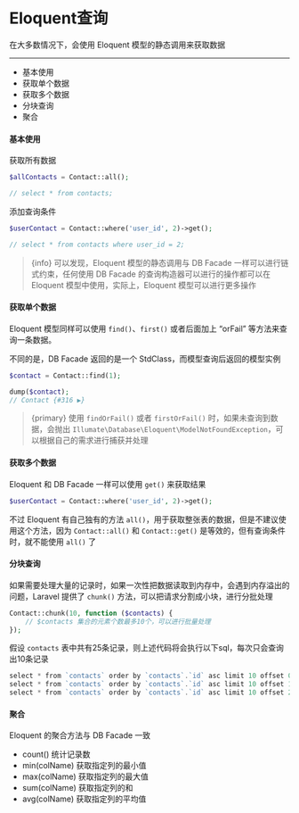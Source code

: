 # Eloquent查询

在大多数情况下，会使用 Eloquent 模型的静态调用来获取数据

----

- 基本使用
- 获取单个数据
- 获取多个数据
- 分块查询
- 聚合

#### 基本使用

获取所有数据

```PHP
$allContacts = Contact::all();

// select * from contacts;
```

添加查询条件

```PHP
$userContact = Contact::where('user_id', 2)->get();

// select * from contacts where user_id = 2;
```

> {info} 可以发现，Eloquent 模型的静态调用与 DB Facade 一样可以进行链式约束，任何使用 DB Facade 的查询构造器可以进行的操作都可以在 Eloquent 模型中使用，实际上，Eloquent 模型可以进行更多操作

#### 获取单个数据

Eloquent 模型同样可以使用 `find()`、`first()` 或者后面加上 “orFail” 等方法来查询一条数据。

不同的是，DB Facade 返回的是一个 StdClass，而模型查询后返回的模型实例

```PHP
$contact = Contact::find(1);

dump($contact);
// Contact {#316 ▶}
```

> {primary} 使用 `findOrFail()` 或者 `firstOrFail()` 时，如果未查询到数据，会抛出 `Illumate\Database\Eloquent\ModelNotFoundException`，可以根据自己的需求进行捕获并处理

#### 获取多个数据

Eloquent 和 DB Facade 一样可以使用 `get()` 来获取结果

```PHP
$userContact = Contact::where('user_id', 2)->get();
```

不过 Eloquent 有自己独有的方法 `all()`，用于获取整张表的数据，但是不建议使用这个方法，因为 `Contact::all()` 和 `Contact::get()` 是等效的，但有查询条件时，就不能使用 `all()` 了

#### 分块查询

如果需要处理大量的记录时，如果一次性把数据读取到内存中，会遇到内存溢出的问题，Laravel 提供了 `chunk()` 方法，可以把请求分割成小块，进行分批处理

```PHP
Contact::chunk(10, function ($contacts) {
    // $contacts 集合的元素个数最多10个，可以进行批量处理
}); 
```

假设 `contacts` 表中共有25条记录，则上述代码将会执行以下sql，每次只会查询出10条记录

```PHP
select * from `contacts` order by `contacts`.`id` asc limit 10 offset 0
select * from `contacts` order by `contacts`.`id` asc limit 10 offset 10 
select * from `contacts` order by `contacts`.`id` asc limit 10 offset 20
```

#### 聚合

Eloquent 的聚合方法与 DB Facade 一致

- count() 统计记录数
- min(colName) 获取指定列的最小值
- max(colName) 获取指定列的最大值
- sum(colName) 获取指定列的和
- avg(colName) 获取指定列的平均值